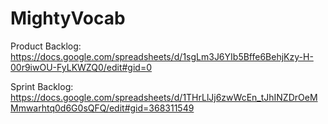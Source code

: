 # MightyVocab
Product Backlog: https://docs.google.com/spreadsheets/d/1sgLm3J6YIb5Bffe6BehjKzy-H-00r9iwOU-FyLKWZQ0/edit#gid=0


Sprint Backlog: https://docs.google.com/spreadsheets/d/1THrLlJj6zwWcEn_tJhINZDrOeMMmwarhtq0d6G0sQFQ/edit#gid=368311549
